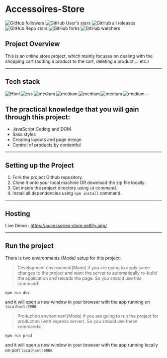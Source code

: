 # Accessoires-Store

![GitHub followers](https://img.shields.io/github/followers/tkahmedkamal?logo=github&style=for-the-badge) ![GitHub User's stars](https://img.shields.io/github/stars/tkahmedkamal?logo=github&style=for-the-badge) ![GitHub all releases](https://img.shields.io/github/downloads/tkahmedkamal/accessories-store/total?logo=Github&style=for-the-badge) ![GitHub Repo stars](https://img.shields.io/github/stars/tkahmedkamal/accessories-store?logo=Github&style=for-the-badge) ![GitHub forks](https://img.shields.io/github/forks/tkahmedkamal/accessories-store?logo=github&style=for-the-badge) ![GitHub watchers](https://img.shields.io/github/watchers/tkahmedkamal/accessories-store?logo=github&style=for-the-badge)

## Project Overview

This is an online store project, which mainly focuses on dealing with the shopping cart (adding a product to the cart, deleting a product ... etc.)

---

## Tech stack

<img align="left" alt="Html" src="https://img.shields.io/badge/HTML5-E34F26?style=for-the-badge&logo=html5&logoColor=white"/>
<img align="left" alt="css" src="https://img.shields.io/badge/CSS3-1572B6?style=for-the-badge&logo=css3&logoColor=white"/>
<img align="left" alt="medium" src="https://img.shields.io/badge/Sass-CC6699?style=for-the-badge&logo=sass&logoColor=white" />
<img align="left" alt="medium" src="https://img.shields.io/badge/JavaScript-F7DF1E?style=for-the-badge&logo=javascript&logoColor=black" />
<img align="left" alt="medium" src="https://img.shields.io/badge/npm-CB3837?style=for-the-badge&logo=npm&logoColor=white" />
<img align="left" alt="medium" src="https://img.shields.io/badge/Git-F05032?style=for-the-badge&logo=git&logoColor=white" />
<img align="left" alt="medium" src="https://img.shields.io/badge/Webpack-8DD6F9?style=for-the-badge&logo=webpack&logoColor=white" />

--

## The practical knowledge that you will gain through this project:

- JavaScript Coding and DOM.
- Sass styles
- Creating layouts and page design
- Control of products by contentful

---

## Setting up the Project

1. Fork the project Github repository.
2. Clone it onto your local machine OR download the zip file locally.
3. Get inside the project directory using `cd` command.
4. install all dependencies using `npm install` command.

---

## Hosting

Live Demo : https://accessories-store.netlify.app/

---

## Run the project

There is two environments (Mode) setup for this project:

> Development environment(Mode)
> if you are going to apply some changes to the project and want the server to automatically re-build the application and reloads the page.
> So you should use this command:

```
npm run dev
```

and it will open a new window in your browser with the app running on `localhost:9000`

> Production environment(Mode)
> if you are going to run the project for production (with express server).
> So you should use these commands:

```
npm run prod
```

and it will open a new window in your browser with the app running locally on port `localhost:9000`
